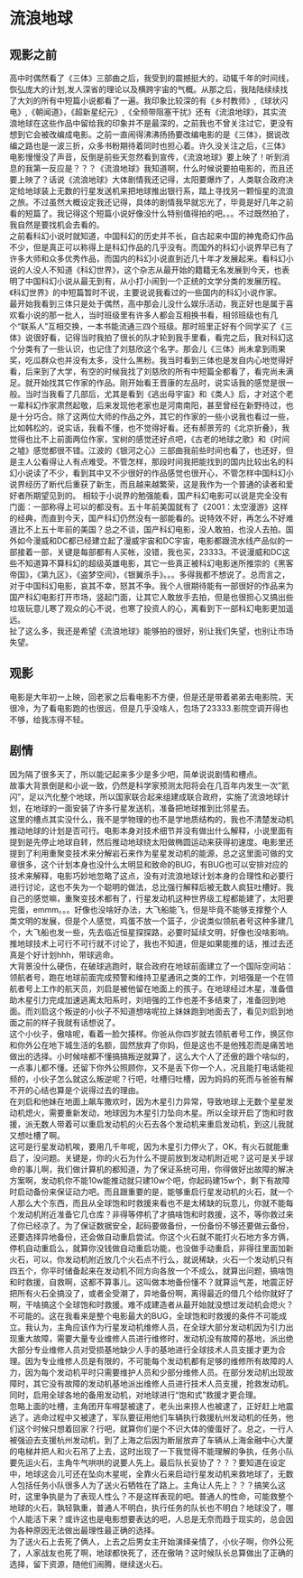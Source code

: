 # 流浪地球
## 观影之前
高中时偶然看了《三体》三部曲之后，我受到的震撼挺大的，动辄千年的时间线，恢弘庞大的计划,发人深省的理论以及横跨宇宙的气概。从那之后，我陆陆续续找了大刘的所有中短篇小说都看了一遍。我印象比较深的有《乡村教师》,《球状闪电》,《朝闻道》，《超新星纪元》,《全频带阻塞干扰》还有《流浪地球》，其实流浪地球在这些作品中留给我的印象并不是最深的，之前我也不曾关注过它，更没有想到它会被改编成电影。之前一直闹得沸沸扬扬要改编电影的是《三体》，据说改编之路也是一波三折，众多书粉期待着同时也担心着。许久没关注之后，《三体》电影慢慢没了声音，反倒是前些天忽然看到宣传，《流浪地球》要上映了！听到消息的我第一反应是？？？《流浪地球》我知道啊，什么时候说要拍电影的，而且还要上映了？话说《流浪地球》大体剧情我还记得，太阳要爆炸了，人类联合政府决定给地球装上无数的行星发送机来把地球推出银行系，踏上寻找另一颗恒星的流浪之旅。不过虽然大概设定我还记得，具体的剧情我早就忘光了，毕竟是好几年之前看的短篇了。我记得这个短篇小说好像没什么特别值得拍的吧。。。不过既然拍了，我自然是要找机会去看的。  
之前看科幻小说时就知道，中国科幻的历史并不长，自古起来中国的神鬼奇幻作品不少，但是真正可以称得上是科幻作品的几乎没有。而国外的科幻小说界早已有了许多大师和众多优秀作品，而国内的科幻小说直到近几十年才发展起来。看科幻小说的人没人不知道《科幻世界》，这个杂志从最开始的籍籍无名发展到今天，也表明了中国科幻小说从最无到有，从小打小闹到一个正统的文学分类的发展历程。《科幻世界》的中短篇暂时不说，主要说说我看过的一些国内的科幻小说作家。  
最开始我看到三体只是处于偶然，高中那会儿没什么娱乐活动，我正好也是属于喜欢看小说的那一批人，当时班级里有许多人都会互相换书看，相邻班级也有几个“联系人”互相交换，一本书能流通三四个班级。那时班里正好有个同学买了《三体》说很好看，记得当时我拍了很长的队才轮到我手里看，看完之后，我对科幻这个分类有了一些认识，也记住了刘慈欣这个名字。那会儿《三体》尚未拿到雨果奖，吃瓜群众也并没有太多，没什么黑粉。我当时看到三体也是发自内心地觉得好看，后来到了大学，有空的时候我找了刘慈欣的所有中短篇全都看了，看完尚未满足。就开始找其它作家的作品。刚开始看王晋康的左品时，说实话我的感觉是很一般。当时当我看了几部后，尤其是看到《逃出母宇宙》和《类人》后，才对这个老一辈科幻作家肃然起敬，后来发现他老家也是河南南阳，甚至曾经在新野待过，也是十分巧合。除了这两位大师的作品之外，其它的作家的一些小说我也看过一些，比如韩松的，说实话，我看不懂，也不觉得好看。还有郝景芳的《北京折叠》，我觉得也比不上前面两位作家，宝树的感觉还好点吧，《古老的地球之歌》和《时间之墟》感觉都很不错。江波的《银河之心》三部曲我前些时间也看了，也还好，但是主人公看得让人有点难受。不管怎样，那段时间我把能找到的国内比较出名的科幻小说读了不少，看到其中又不少很好的作品感觉也很开心，不管怎样中国科幻小说界经历了断代后重获了新生，而且越来越繁荣，这是我作为一个普通的读者和爱好者所期望见到的。
相较于小说界的勉强能看，国产科幻电影可以说是完全没有门面：一部称得上可以的都没有。五十年前美国就有了《2001：太空漫游》这样的经典，而直到今天，国产科幻仍然没有一部能看的。说特效不好，再怎么不好难道比不上五十年前的美国？总之不谈，国产科幻电影，没人敢拍，也没人去拍。国外如今漫威和DC都已经建立起了漫威宇宙和DC宇宙，电影都跟流水线产品似的一部接着一部，关键是每部都有人买帐，没错，我也买，23333。不说漫威和DC这些不知道算不算科幻的超级英雄电影，其它一些真正被科幻电影迷所推崇的《黑客帝国》，《第九区》，《盗梦空间》，《银翼杀手》。。。多得我都不想说了。总而言之，对于中国科幻电影，哀其不幸，怒其不争。我个人很期待能有一部很好的作品来为国产科幻电影打开市场，竖起门面，让其它人敢放手去拍，但是也很担心又搞出些垃圾玩意儿寒了观众的心不说，也寒了投资人的心，离看到下一部科幻电影更加遥远。  
扯了这么多，我还是希望《流浪地球》能够拍的很好，别让我们失望，也别让市场失望。

## 观影
电影是大年初一上映，回老家之后看电影不方便，但是还是带着弟弟去电影院，天很冷，为了看电影跑的也很远，但是几乎没啥人，包场了23333.影院空调开得也不够，给我冻得不轻。

## 剧情
因为隔了很多天了，所以能记起来多少是多少吧，简单说说剧情和槽点。  
故事大背景倒是和小说一致，仍然是科学家预测太阳将会在几百年内发生一次”氦闪”，足以汽化整个地球，所以国家联合起来组建成联合政府，实施了流浪地球计划，在地球的一面安装了许多行星发送机，准备把地球推到比邻星去。  
这里的槽点其实没什么，我不是学物理的也不是学地质结构的，我也不清楚发动机推动地球的计划是否可行。电影本身对技术细节并没有做出什么解释，小说里面有提到是先停止地球自转，然后推动地球绕太阳做椭圆运动来获得初速度。电影里还提到了利用重聚变技术来分解岩石来作为星星发动机的能源，总之这里面可做的文章很多，这个计划本身也没什么太明显和致命的BUG，有BUG也可以安排对应的技术来解释，电影巧妙地忽略了这点，没有对流浪地球计划本身的合理性和必要行进行讨论，这也不失为一个聪明的做法，总比强行解释后被无数人疯狂吐槽好。我自己的感觉嘛，重聚变技术都有了，行星发动机这种世界级工程都能建了，太阳要完蛋，emmm。。。好像也没啥好办法，大飞船能飞，但是毕竟不能够支撑整个人类文明的发展，但是个人感觉，鸡蛋不放一个篮子，少说类似领航者号这种多建几个，大飞船也发一些，先去临近恒星探探路，必要时延续文明，好像也没啥影响。推地球技术上可行不可行就不讨论了，我也不知道，但是如果能推的话，推过去还真是个好计划hhh，带球逃命。  
大背景没什么硬伤，在破球逃跑时，联合政府在地球前面建立了一个国际空间站：领航者号，跑在地球前面完成预警和维持卫星通讯之类的工作，刘培强是一个在领航者号上工作的航天员，刘启是被他留在地面上的孩子。在地球经过木星，准备借助木星引力完成加速逃离太阳系时，刘培强的工作也差不多结束了，准备回到地面。而刘启这个叛逆的小伙子不知道想啥呢拉上妹妹跑到地面去了，看见刘启到地面之前的样子我就有话想说了。  
这个小伙子，傲啥呢，看着一脸欠揍样。你爸从你四岁就去领航者号工作，换区你和你外公在地下城生活的名额，固然放弃了你妈，但是这也不是他残忍而是痛苦地做出的选择。小时候啥都不懂搞搞叛逆就算了，这么大个人了还傲的跟个啥似的，一点事儿都不懂。还留下你外公照顾你，又不是丢下你一个人，况且能打电话能视频的，小伙子怎么就这么叛逆呢？行吧，吐槽归吐槽，因为妈妈的死而与爸爸有解不开的心结也算是个说得过去的理由。  
在刘启和他妹在地面上飙车撒欢时，因为木星引力异常，导致地球上无数个星星发动机熄火，需要重新发动，地球因为木星引力坠向木星。所以全球开启了饱和时救援，派无数人带着可以重启发动机的火石去各个发动机来重启发动机，到这儿我就又想吐槽了啊。  
这可是行星发动机唉，要用几千年呢，因为木星引力停火了，OK，有火石就能重启了，没问题。关键是，你的火石为什么不提前放到发动机附近呢？这可是关乎球命的事儿啊，我们做计算机的都知道，为了保证系统可用，你得做好出故障的解决方案啊，发动机你不能10w能推动就只建10w个吧，你起码建15w个，剩下有故障时启动备份来保证动力吧。而且跟重要的是，能够重启行星发动机的火石，就一个人那么大个东西，而且从全球饱和时救援来看也不是太稀缺的玩意儿，你就不能每个发动机附近准备它几仓库？非得等停机了才搞啥饱和时救援，这不，等你救过来了你已经凉了。为了保证数据安全，起码要做备份，一份备份不够还要做云备份，还要选择异地备份，还会做自动重启尝试。你这个火石就不能打火石地方多方俩，停机自动重启么，就算你没钱做自动重启功能，也没做手动重启，非得往里面加新火石，可以，你发动机附近放几个火石点不行么，就说稀缺，火石一个发动机只有四五个，你平时储备起来在发动机不同方向各放一个不成么，就算出问题，搞啥饱和时救援，自救啊，这都不算事儿。这叫做本地备份懂不？就算运气差，地震正好把所有火石全搞没了，或者全受潮了，异地备份啊，离得最近的借几个给你就好了啊，干啥搞这个全球饱和时救援。难不成建造者从最开始就没想过发动机会熄火？不可能的。这在我看来是整个电影最大的BUG，全球饱和时救援的条件不可能成立。我认为，主角应该作为行星发动机维修人员，在全球大部分发动机因为引力出现重大故障，需要大量专业维修人员进行维修时，发动机没有故障的基地，派出绝大部分专业维修人员对受损基地缺少人手的基地进行全球技术人员支援才更为合理。因为专业维修人员是有限的，不可能每个发动机都有足够的维修所有故障的人力，因为每个发动机平时只需要维护人员和少部分维修人员。在部分发动机出现故障时，其它没有故障的发动机基地派出维修人员进行技术人员支援，抢救发动机。同时，启用全球各地的备用发动机，对地球进行“饱和式”救援才更合理。  
忽略上面的吐槽，主角团开车嘚瑟被逮了，老头出来捞人也被逮了，正好赶上地震逃了。逃命过程中又被逮了，军队要征用他们车辆执行救援杭州发动机的任务，他们这个时候只想着回家？行吧，就算你们是个不识大体的傻蛋好了。总之，一行人被强迫去支援杭州发动机，到了上海之后因为断层放弃了车辆从上海金融中心大厦的电梯井把人和火石吊了上去，这时出现了一下我觉得不能理解的争执，任务小队要先运火石，主角牛气哄哄的说要人先上。最后队长妥协了？？？要知道在设定中，地球这会儿可还在坠向木星呢，全靠火石来启动行星发动机来救地球了，无数人包括任务小队很多人为了送火石牺牲在了路上。主角让人先上？？？搞笑么这时，这里争执是为了表现人性么？不是这样表现的吧。普通人的性命，可能救整个地球的火石，孰轻孰重，普通人不明白，执行任务的队长也不明白？地球没了，哪个人能活下来？或许这也是电影想要表达的吧，人总是无奈而趋于现实的，总会因为各种原因无法做出最理性最正确的选择。  
为了送火石上去死了俩人，上去之后男女主开始演绎亲情了，小伙子啊，你外公死了，人家战友也死了啊，地球都快死了，还在傲呐？这时候队长总算做出了正确的选择，留下资源，随他们闹腾，继续送火石。
